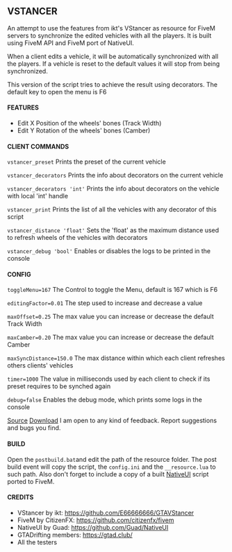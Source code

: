 ## VSTANCER
An attempt to use the features from ikt's VStancer as resource for FiveM servers to synchronize the edited vehicles with all the players. It is built using FiveM API and FiveM port of NativeUI.

When a client edits a vehicle, it will be automatically synchronized with all the players.
If a vehicle is reset to the default values it will stop from being synchronized.

This version of the script tries to achieve the result using decorators.
The default key to open the menu is F6

#### FEATURES
* Edit X Position of the wheels' bones (Track Width)
* Edit Y Rotation of the wheels' bones (Camber)

#### CLIENT COMMANDS
`vstancer_preset`
Prints the preset of the current vehicle

`vstancer_decorators`
Prints the info about decorators on the current vehicle

`vstancer_decorators 'int'` 
Prints the info about decorators on the vehicle with local 'int' handle

`vstancer_print`
Prints the list of all the vehicles with any decorator of this script

`vstancer_distance 'float'`
Sets the 'float' as the maximum distance used to refresh wheels of the vehicles with decorators

`vstancer_debug 'bool'`
Enables or disables the logs to be printed in the console

#### CONFIG
`toggleMenu=167`
The Control to toggle the Menu, default is 167 which is F6

`editingFactor=0.01`
The step used to increase and decrease a value

`maxOffset=0.25`
The max value you can increase or decrease the default Track Width

`maxCamber=0.20`
The max value you can increase or decrease the default Camber

`maxSyncDistance=150.0`
The max distance within which each client refreshes others clients' vehicles

`timer=1000`
The value in milliseconds used by each client to check if its preset requires to be synched again

`debug=false`
Enables the debug mode, which prints some logs in the console

[Source](https://github.com/neos7/fivem-vstancer)
[Download](https://github.com/neos7/fivem-vstancer/releases)
I am open to any kind of feedback. Report suggestions and bugs you find.

#### BUILD
Open the `postbuild.bat`and edit the path of the resource folder. The post build event will copy the script, the `config.ini` and the `__resource.lua` to such path. Also don't forget to include a copy of a built [NativeUI](https://github.com/citizenfx/NativeUI) script ported to FiveM.

#### CREDITS
* VStancer by ikt: https://github.com/E66666666/GTAVStancer
* FiveM by CitizenFX: https://github.com/citizenfx/fivem
* NativeUI by Guad: https://github.com/Guad/NativeUI
* GTADrifting members: https://gtad.club/
* All the testers
